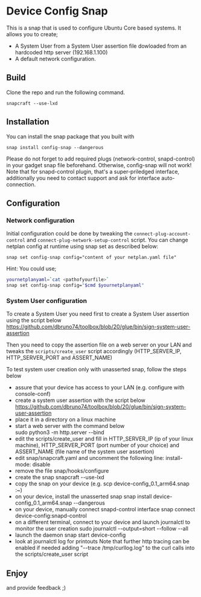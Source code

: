 # Device Config Snap

This is a snap that is used to configure Ubuntu Core based systems. It allows you to create;
* A System User from a System User assertion file dowloaded from an hardcoded http server (192.168.1.100)
* A default network configuration.

## Build
Clone the repo and run the following command.
```
snapcraft --use-lxd
```

## Installation
You can install the snap package that you built with
```
snap install config-snap --dangerous
```

Please do not forget to add required plugs (network-control, snapd-control) in your gadget snap file beforehand. Otherwise, config-snap will not work!
Note that for snapd-control plugin, that's a super-priledged interface, additionally you need to contact support and ask for interface auto-connection.


## Configuration
### Network configuration
Initial configuration could be done by tweaking the `connect-plug-account-control` and `connect-plug-network-setup-control` script.
You can change netplan config at runtime using snap set as described below:

```
snap set config-snap config="content of your netplan.yaml file"
```

Hint: You could use;
```sh
yournetplanyaml=`cat <pathofyourfile>`
snap set config-snap config="$cmd $yournetplanyaml"
```

### System User configuration
To create a System User you need first to create a System User assertion using the script below
https://github.com/dbruno74/toolbox/blob/20/glue/bin/sign-system-user-assertion

Then you need to copy the assertion file on a web server on your LAN and tweaks the `scripts/create_user` script accordingly (HTTP_SERVER_IP, HTTP_SERVER_PORT and ASSERT_NAME)

To test system user creation only with unasserted snap, follow the steps below
  - assure that your device has access to your LAN (e.g. configure with console-conf)
  - create a system user assertion with the script below 
    https://github.com/dbruno74/toolbox/blob/20/glue/bin/sign-system-user-assertion
  - place it in a directory on a linux machine
  - start a web server with the command below     
    sudo python3 -m http.server <port number of your choice> --bind <ip of your linux machine>
  - edit the scripts/create_user and fill in HTTP_SERVER_IP (ip of your linux machine), HTTP_SERVER_PORT (port number of your choice) and ASSERT_NAME (file name of the system user assertion)
  - edit snap/snapcraft.yaml and uncomment the following line:
    install-mode: disable
  - remove the file snap/hooks/configure
  - create the snap
    snapcraft --use-lxd
  - copy the snap on your device (e.g. scp device-config_0.1_arm64.snap <your device ip>:~)
  - on your device, install the unasserted snap
    snap install device-config_0.1_arm64.snap --dangerous
  - on your device, manually connect snapd-control interface
    snap connect device-config:snapd-control
  - on a different terminal, connect to your device and launch journalctl to monitor the user creation
    sudo journalctl --output=short --follow --all
  - launch the daemon
    snap start device-config
  - look at journalctl log for printouts
  Note that further  http tracing can be enabled if needed adding "--trace /tmp/curllog.log" to the curl calls into the scripts/create_user script

## Enjoy

and provide feedback ;)
